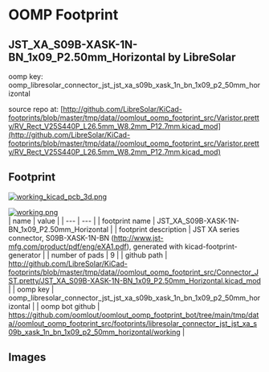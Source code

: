 # OOMP Footprint  
## JST_XA_S09B-XASK-1N-BN_1x09_P2.50mm_Horizontal  by LibreSolar  
  
oomp key: oomp_libresolar_connector_jst_jst_xa_s09b_xask_1n_bn_1x09_p2_50mm_horizontal  
  
source repo at: [http://github.com/LibreSolar/KiCad-footprints/blob/master/tmp/data//oomlout_oomp_footprint_src/Varistor.pretty/RV_Rect_V25S440P_L26.5mm_W8.2mm_P12.7mm.kicad_mod](http://github.com/LibreSolar/KiCad-footprints/blob/master/tmp/data//oomlout_oomp_footprint_src/Varistor.pretty/RV_Rect_V25S440P_L26.5mm_W8.2mm_P12.7mm.kicad_mod)  
## Footprint  
  
[![working_kicad_pcb_3d.png](working_kicad_pcb_3d_600.png)](working_kicad_pcb_3d.png)  
  
[![working.png](working_600.png)](working.png)  
| name | value | 
| --- | --- | 
| footprint name | JST_XA_S09B-XASK-1N-BN_1x09_P2.50mm_Horizontal | 
| footprint description | JST XA series connector, S09B-XASK-1N-BN (http://www.jst-mfg.com/product/pdf/eng/eXA1.pdf), generated with kicad-footprint-generator | 
| number of pads | 9 | 
| github path | http://github.com/LibreSolar/KiCad-footprints/blob/master/tmp/data//oomlout_oomp_footprint_src/Connector_JST.pretty/JST_XA_S09B-XASK-1N-BN_1x09_P2.50mm_Horizontal.kicad_mod | 
| oomp key | oomp_libresolar_connector_jst_jst_xa_s09b_xask_1n_bn_1x09_p2_50mm_horizontal | 
| oomp bot github | https://github.com/oomlout/oomlout_oomp_footprint_bot/tree/main/tmp/data//oomlout_oomp_footprint_src/footprints/libresolar_connector_jst_jst_xa_s09b_xask_1n_bn_1x09_p2_50mm_horizontal/working | 
## Images  
